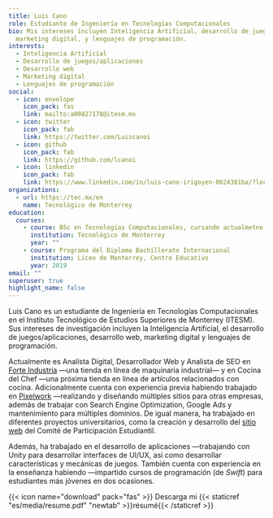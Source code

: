 ```yaml
---
title: Luis Cano
role: Estudiante de Ingeniería en Tecnologías Computacionales
bio: Mis intereses incluyen Inteligencia Artificial, desarrollo de juegos/aplicaciones, desarrollo web,
  marketing digital, y lenguajes de programación.
interests:
  - Inteligencia Artificial
  - Desarrollo de juegos/aplicaciones
  - Desarrollo web
  - Marketing digital
  - Lenguajes de programación
social:
  - icon: envelope
    icon_pack: fas
    link: mailto:a00827178@itesm.mx
  - icon: twitter
    icon_pack: fab
    link: https://twitter.com/Luiscanoi
  - icon: github
    icon_pack: fab
    link: https://github.com/lcanoi
  - icon: linkedin
    icon_pack: fab
    link: https://www.linkedin.com/in/luis-cano-irigoyen-0624381ba/?locale=es_ES
organizations:
  - url: https://tec.mx/en
    name: Tecnológico de Monterrey
education:
  courses:
    - course: BSc en Tecnologías Computacionales, cursando actualmetne
      institution: Tecnológico de Monterrey
      year: ""
    - course: Programa del Diploma Bachillerato Internacional
      institution: Liceo de Monterrey, Centro Educativo
      year: 2019
email: ""
superuser: true
highlight_name: false
---
```

Luis Cano es un estudiante de Ingeniería en Tecnologías Computacionales en el Instituto Tecnológico de Estudios Superiores de Monterrey (ITESM). Sus intereses de investigación incluyen la Inteligencia Artificial, el desarrollo de juegos/aplicaciones, desarrollo web, marketing digital y lenguajes de programación.

Actualmente es Analísta Digital, Desarrollador Web y Analista de SEO en [Forte Industria](https://forteindustria.com/) —una tienda en línea de maquinaria industrial— y en Cocina del Chef —una próxima tienda en línea de artículos relacionados con cocina. Adicionalmente cuenta con experiencia previa habiendo trabajado en [Pixelwork](https://pixelwork.mx/) —realizando y diseñando múltiples sitios para otras empresas, además de trabajar con Search Engine Optimization, Google Ads y mantenimiento para múltiples dominios. De igual manera, ha trabajado en diferentes proyectos universitarios, como la creación y desarrollo del [sitio web](https://www.cpefetec.com/) del Comité de Participación Estudiantil.

Además, ha trabajado en el desarrollo de aplicaciones —trabajando con Unity para desarrollar interfaces de UI/UX, así como desarrollar características y mecánicas de juegos.
También cuenta con experiencia en la enseñanza habiendo —impartido cursos de programación (de *Swift*) para estudiantes más jóvenes en dos ocasiones.

{{< icon name="download" pack="fas" >}} Descarga mi {{< staticref "es/media/resume.pdf" "newtab" >}}résumé{{< /staticref >}}
